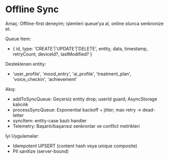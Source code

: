 # Offline Sync

Amaç: Offline-first deneyim; işlemleri queue’ya al, online olunca senkronize et.

Queue Item:
- { id, type: 'CREATE'|'UPDATE'|'DELETE', entity, data, timestamp, retryCount, deviceId?, lastModified? }

Desteklenen entity:
- 'user_profile', 'mood_entry', 'ai_profile', 'treatment_plan', 'voice_checkin', 'achievement'

Akış:
- addToSyncQueue: Geçersiz entity drop; userId guard; AsyncStorage kalıcılık
- processSyncQueue: Exponential backoff + jitter; max retry → dead-letter
- syncItem: entity-case bazlı handler
- Telemetry: Başarılı/başarısız senkronlar ve conflict metrikleri

İyi Uygulamalar:
- Idempotent UPSERT (content hash veya unique composite)
- PII sanitize (server-bound)
